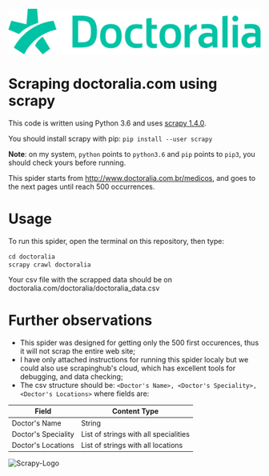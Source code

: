![doctoralia_logo](doctoralia_logo.png)
# Scraping doctoralia.com using scrapy

This code is written using Python 3.6 and uses [scrapy 1.4.0](https://scrapy.org/).

You should install scrapy with pip:
```pip install --user scrapy```

**Note**: on my system, ```python``` points to ```python3.6``` and ```pip``` points to ```pip3```, you should check yours before running.

This spider starts from http://www.doctoralia.com.br/medicos, and goes to the next pages until reach 500 occurrences.

# Usage
To run this spider, open the terminal on this repository, then type:
```
cd doctoralia
scrapy crawl doctoralia
```

Your csv file with the scrapped data should be on doctoralia.com/doctoralia/doctoralia_data.csv

# Further observations
- This spider was designed for getting only the 500 first occurences, thus it will not scrap the entire web site;
- I have only attached instructions for running this spider localy but we could also use scrapinghub's cloud, which has excellent tools for debugging, and data checking;
- The csv structure should be: 
            ``` <Doctor's Name>, <Doctor's Speciality>,  <Doctor's Locations> ```
where fields are:

| Field | Content Type |
| ---  | --- |
| Doctor's Name | String |
| Doctor's Speciality | List of strings with all specialities |
| Doctor's Locations | List of strings with all locations |


![Scrapy-Logo](Scrapy-Logo-Horizontal.png)
